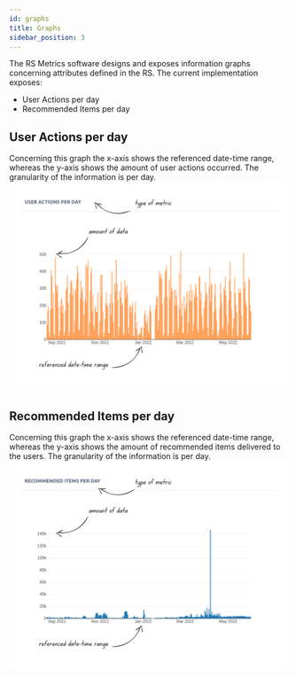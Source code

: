 ```yaml
---
id: graphs
title: Graphs
sidebar_position: 3
---
```


The RS Metrics software designs and exposes information graphs concerning attributes defined in the RS. The current implementation exposes:
* User Actions per day
* Recommended Items per day

## User Actions per day
Concerning this graph the x-axis shows the referenced date-time range, whereas the y-axis shows the amount of user actions occurred. The granularity of the information is per day.
![User Actions per day Graph](../static/img/graphs_uas.png)


## Recommended Items per day
Concerning this graph the x-axis shows the referenced date-time range, whereas the y-axis shows the amount of recommended items delivered to the users. The granularity of the information is per day.
![Recommended Items per day Graph](../static/img/graphs_recs.png)
